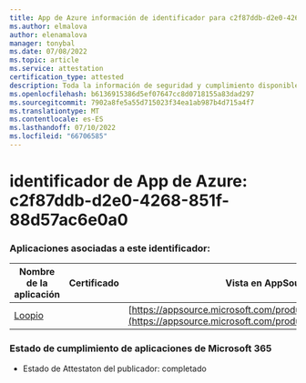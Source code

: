 ```yaml
---
title: App de Azure información de identificador para c2f87ddb-d2e0-4268-851f-88d57ac6e0a0
ms.author: elmalova
author: elenamalova
manager: tonybal
ms.date: 07/08/2022
ms.topic: article
ms.service: attestation
certification_type: attested
description: Toda la información de seguridad y cumplimiento disponible para c2f87ddb-d2e0-4268-851f-88d57ac6e0a0.
ms.openlocfilehash: b6136915386d5ef07647cc8d0718155a83dad297
ms.sourcegitcommit: 7902a8fe5a55d715023f34ea1ab987b4d715a4f7
ms.translationtype: MT
ms.contentlocale: es-ES
ms.lasthandoff: 07/10/2022
ms.locfileid: "66706585"
---
```

# <a name="azure-app-id-c2f87ddb-d2e0-4268-851f-88d57ac6e0a0"></a>identificador de App de Azure: c2f87ddb-d2e0-4268-851f-88d57ac6e0a0


### <a name="apps-associated-with-this-id"></a>Aplicaciones asociadas a este identificador:
| **Nombre de la aplicación** | **Certificado** | **Vista en AppSource** |
|--------------|---------------|-----------------------|
| [Loopio](../forward/WA200004103.md) |  | [https://appsource.microsoft.com/product/office/WA200004103](https://appsource.microsoft.com/product/office/WA200004103) |

### <a name="microsoft-365-app-compliance-status"></a>Estado de cumplimiento de aplicaciones de Microsoft 365
- Estado de Attestaton del publicador: completado
